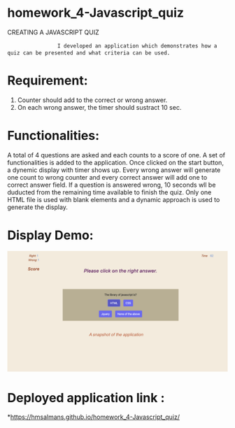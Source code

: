 # homework_4-Javascript_quiz
CREATING A JAVASCRIPT QUIZ
                    
                    I developed an application which demonstrates how a quiz can be presented and what criteria can be used.

# Requirement:
1) Counter should add to the correct or wrong answer.
2) On each wrong answer, the timer should sustract 10 sec.



# Functionalities:

A total of 4 questions are asked and each counts to a score of one.
A set of functionalities is added to the application. Once clicked on the start button, a dynemic display with timer shows up.
Every wrong answer will generate one count to wrong counter and every correct answer will add one to correct answer field.
If a question is answered wrong, 10 seconds wll be duducted from the remaining time available to finish the quiz.
Only one HTML file is used with blank elements and a dynamic approach is used to generate the display. 






# Display Demo:
![ ](develop/Dynamic-Quiz.png)


# Deployed application link :
               
               
*https://hmsalmans.github.io/homework_4-Javascript_quiz/



























